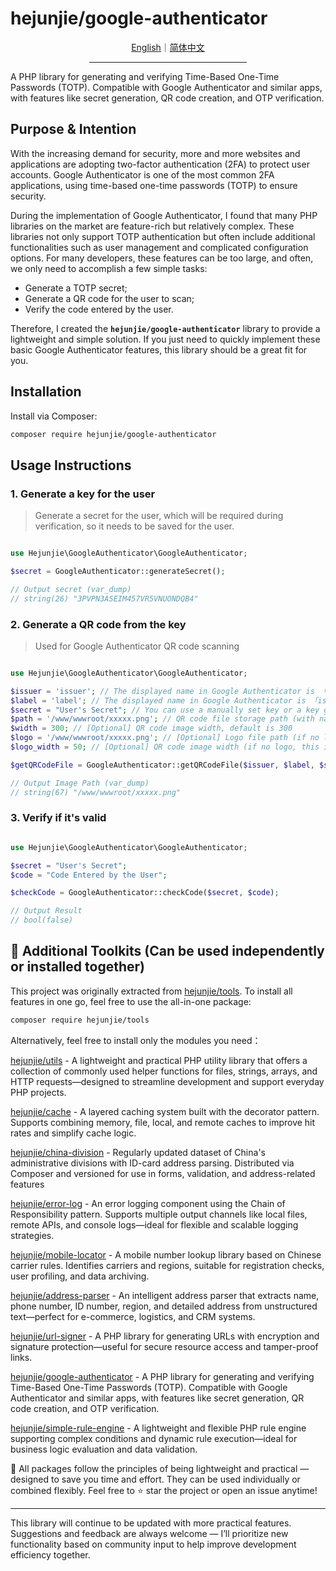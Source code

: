 # hejunjie/google-authenticator

<div align="center">
  <a href="./README.md">English</a>｜<a href="./README.zh-CN.md">简体中文</a>
  <hr width="50%"/>
</div>

A PHP library for generating and verifying Time-Based One-Time Passwords (TOTP). Compatible with Google Authenticator and similar apps, with features like secret generation, QR code creation, and OTP verification.

## Purpose & Intention

With the increasing demand for security, more and more websites and applications are adopting two-factor authentication (2FA) to protect user accounts. Google Authenticator is one of the most common 2FA applications, using time-based one-time passwords (TOTP) to ensure security.

During the implementation of Google Authenticator, I found that many PHP libraries on the market are feature-rich but relatively complex. These libraries not only support TOTP authentication but often include additional functionalities such as user management and complicated configuration options. For many developers, these features can be too large, and often, we only need to accomplish a few simple tasks:

- Generate a TOTP secret;
- Generate a QR code for the user to scan;
- Verify the code entered by the user.

Therefore, I created the **`hejunjie/google-authenticator`** library to provide a lightweight and simple solution. If you just need to quickly implement these basic Google Authenticator features, this library should be a great fit for you.

## Installation

Install via Composer:

```bash
composer require hejunjie/google-authenticator
```

## Usage Instructions

### 1. Generate a key for the user

> Generate a secret for the user, which will be required during verification, so it needs to be saved for the user.

```php

use Hejunjie\GoogleAuthenticator\GoogleAuthenticator;

$secret = GoogleAuthenticator::generateSecret();

// Output secret (var_dump)
// string(26) "3PVPN3ASEIM457VR5VNUONDQB4"
```

### 2. Generate a QR code from the key
> Used for Google Authenticator QR code scanning
```php

use Hejunjie\GoogleAuthenticator\GoogleAuthenticator;

$issuer = 'issuer'; // The displayed name in Google Authenticator is 「issuer: label」
$label = 'label'; // The displayed name in Google Authenticator is 「issuer: label」
$secret = "User's Secret"; // You can use a manually set key or a key generated by GoogleAuthenticator::generateSecret()
$path = '/www/wwwroot/xxxxx.png'; // QR code file storage path (with name)
$width = 300; // [Optional] QR code image width, default is 300
$logo = '/www/wwwroot/xxxxx.png'; // [Optional] Logo file path (if no logo is needed, provide an empty string), default is an empty string
$logo_width = 50; // [Optional] QR code image width (if no logo, this is invalid), default is 50

$getQRCodeFile = GoogleAuthenticator::getQRCodeFile($issuer, $label, $secret, $path, $width, $logo, $logo_width);

// Output Image Path (var_dump)
// string(67) "/www/wwwroot/xxxxx.png"
```

### 3. Verify if it's valid
```php

use Hejunjie\GoogleAuthenticator\GoogleAuthenticator;

$secret = "User's Secret";
$code = "Code Entered by the User";

$checkCode = GoogleAuthenticator::checkCode($secret, $code);

// Output Result
// bool(false)
```

## 🔧 Additional Toolkits (Can be used independently or installed together)

This project was originally extracted from [hejunjie/tools](https://github.com/zxc7563598/php-tools).
To install all features in one go, feel free to use the all-in-one package:

```bash
composer require hejunjie/tools
```

Alternatively, feel free to install only the modules you need：

[hejunjie/utils](https://github.com/zxc7563598/php-utils) - A lightweight and practical PHP utility library that offers a collection of commonly used helper functions for files, strings, arrays, and HTTP requests—designed to streamline development and support everyday PHP projects.

[hejunjie/cache](https://github.com/zxc7563598/php-cache) - A layered caching system built with the decorator pattern. Supports combining memory, file, local, and remote caches to improve hit rates and simplify cache logic.

[hejunjie/china-division](https://github.com/zxc7563598/php-china-division) - Regularly updated dataset of China's administrative divisions with ID-card address parsing. Distributed via Composer and versioned for use in forms, validation, and address-related features

[hejunjie/error-log](https://github.com/zxc7563598/php-error-log) - An error logging component using the Chain of Responsibility pattern. Supports multiple output channels like local files, remote APIs, and console logs—ideal for flexible and scalable logging strategies.

[hejunjie/mobile-locator](https://github.com/zxc7563598/php-mobile-locator) - A mobile number lookup library based on Chinese carrier rules. Identifies carriers and regions, suitable for registration checks, user profiling, and data archiving.

[hejunjie/address-parser](https://github.com/zxc7563598/php-address-parser) - An intelligent address parser that extracts name, phone number, ID number, region, and detailed address from unstructured text—perfect for e-commerce, logistics, and CRM systems.

[hejunjie/url-signer](https://github.com/zxc7563598/php-url-signer) - A PHP library for generating URLs with encryption and signature protection—useful for secure resource access and tamper-proof links.

[hejunjie/google-authenticator](https://github.com/zxc7563598/php-google-authenticator) - A PHP library for generating and verifying Time-Based One-Time Passwords (TOTP). Compatible with Google Authenticator and similar apps, with features like secret generation, QR code creation, and OTP verification.

[hejunjie/simple-rule-engine](https://github.com/zxc7563598/php-simple-rule-engine) - A lightweight and flexible PHP rule engine supporting complex conditions and dynamic rule execution—ideal for business logic evaluation and data validation.

👀 All packages follow the principles of being lightweight and practical — designed to save you time and effort. They can be used individually or combined flexibly. Feel free to ⭐ star the project or open an issue anytime!

---

This library will continue to be updated with more practical features. Suggestions and feedback are always welcome — I’ll prioritize new functionality based on community input to help improve development efficiency together.
